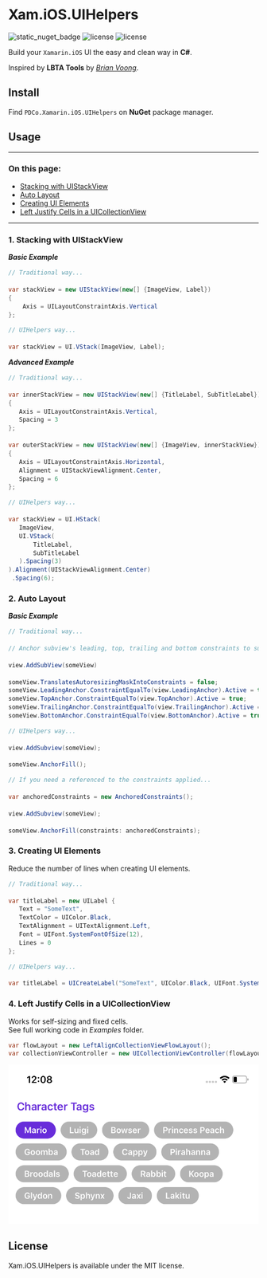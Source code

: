 Xam.iOS.UIHelpers
=============================================================
![static_nuget_badge](https://img.shields.io/static/v1?label=NuGet&message=v0.1.0-alpha&color=brightgreen)
![license](https://img.shields.io/static/v1?label=License&message=MIT&color=blue)
![license](https://img.shields.io/static/v1?label=Platform&message=Xamarin.iOS&color=orange)

Build your `Xamarin.iOS` UI the easy and clean way in **C#**.

Inspired by **LBTA Tools** by [*Brian Voong*](https://github.com/bhlvoong/LBTATools).

## Install

Find `PDCo.Xamarin.iOS.UIHelpers` on **NuGet** package manager.

## Usage

-----

### **On this page:**

* [Stacking with UIStackView](#1.-stacking-with-uistackview)
* [Auto Layout](#2.-auto-layout)
* [Creating UI Elements](#3.-creating-ui-elements)
* [Left Justify Cells in a UICollectionView](#4.-left-justify-cells-in-a-uicollectionview)


-----


### 1. Stacking with UIStackView

***Basic Example***

```c#
// Traditional way...

var stackView = new UIStackView(new[] {ImageView, Label}) 
{
    Axis = UILayoutConstraintAxis.Vertical
};
```

```c#
// UIHelpers way...

var stackView = UI.VStack(ImageView, Label);
```

***Advanced Example***

```c#
// Traditional way...

var innerStackView = new UIStackView(new[] {TitleLabel, SubTitleLabel})
{
   Axis = UILayoutConstraintAxis.Vertical,
   Spacing = 3
};

var outerStackView = new UIStackView(new[] {ImageView, innerStackView})
{
   Axis = UILayoutConstraintAxis.Horizontal,
   Alignment = UIStackViewAlignment.Center,
   Spacing = 6
};
```

```c#
// UIHelpers way...

var stackView = UI.HStack(
   ImageView,
   UI.VStack(
       TitleLabel,
       SubTitleLabel
   ).Spacing(3)
).Alignment(UIStackViewAlignment.Center)
 .Spacing(6);
```

### 2. Auto Layout

***Basic Example***

```c#
// Traditional way...

// Anchor subview's leading, top, trailing and bottom constraints to superviews, respectively.

view.AddSubView(someView)

someView.TranslatesAutoresizingMaskIntoConstraints = false;
someView.LeadingAnchor.ConstraintEqualTo(view.LeadingAnchor).Active = true;
someView.TopAnchor.ConstraintEqualTo(view.TopAnchor).Active = true;
someView.TrailingAnchor.ConstraintEqualTo(view.TrailingAnchor).Active = true;
someView.BottomAnchor.ConstraintEqualTo(view.BottomAnchor).Active = true;
```

```c#
// UIHelpers way...

view.AddSubview(someView);

someView.AnchorFill();
```

```c#
// If you need a referenced to the constraints applied...

var anchoredConstraints = new AnchoredConstraints();

view.AddSubview(someView);

someView.AnchorFill(constraints: anchoredConstraints);
```

### 3. Creating UI Elements

Reduce the number of lines when creating UI elements.

```c#
// Traditional way...

var titleLabel = new UILabel {
   Text = "SomeText",
   TextColor = UIColor.Black,
   TextAlignment = UITextAlignment.Left,
   Font = UIFont.SystemFontOfSize(12),
   Lines = 0
};
```

```c#
// UIHelpers way...

var titleLabel = UICreateLabel("SomeText", UIColor.Black, UIFont.SystemFontOfSize(12));
```

### 4. Left Justify Cells in a UICollectionView

Works for self-sizing and fixed cells.  
See full working code in *Examples* folder.

```c#
var flowLayout = new LeftAlignCollectionViewFlowLayout();
var collectionViewController = new UICollectionViewController(flowLayout);
```

![Left Justified Cells in UICollectionView](Images/LeftAlignCollectionViewFlowLayout_Image_1.png)

## License

Xam.iOS.UIHelpers is available under the MIT license.
